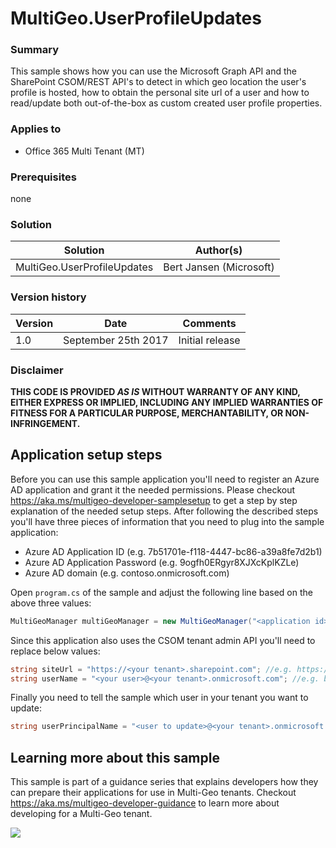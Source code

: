 # MultiGeo.UserProfileUpdates #

### Summary ###
This sample shows how you can use the Microsoft Graph API and the SharePoint CSOM/REST API's to detect in which geo location the user's profile is hosted, how to obtain the personal site url of a user and how to read/update both out-of-the-box as custom created user profile properties.

### Applies to ###
-  Office 365 Multi Tenant (MT)

### Prerequisites ###
none

### Solution ###
Solution | Author(s)
---------|----------
MultiGeo.UserProfileUpdates | Bert Jansen (Microsoft)

### Version history ###
Version  | Date | Comments
---------| -----| --------
1.0  | September 25th 2017 | Initial release

### Disclaimer ###
**THIS CODE IS PROVIDED *AS IS* WITHOUT WARRANTY OF ANY KIND, EITHER EXPRESS OR IMPLIED, INCLUDING ANY IMPLIED WARRANTIES OF FITNESS FOR A PARTICULAR PURPOSE, MERCHANTABILITY, OR NON-INFRINGEMENT.**

## Application setup steps
Before you can use this sample application you'll need to register an Azure AD application and grant it the needed permissions. Please checkout https://aka.ms/multigeo-developer-samplesetup to get a step by step explanation of the needed setup steps. After following the described steps you'll have three pieces of information that you need to plug into the sample application:
- Azure AD Application ID (e.g. 7b51701e-f118-4447-bc86-a39a8fe7d2b1)
- Azure AD Application Password (e.g. 9ogfh0ERgyr8XJXcKplKZLe)
- Azure AD domain (e.g. contoso.onmicrosoft.com)

Open `program.cs` of the sample and adjust the following line based on the above three values:

```C#
MultiGeoManager multiGeoManager = new MultiGeoManager("<application id>", "<application password>", "<Azure AD domain>");
```

Since this application also uses the CSOM tenant admin API you'll need to replace below values:
```C#
string siteUrl = "https://<your tenant>.sharepoint.com"; //e.g. https://contoso.sharepoint.com
string userName = "<your user>@<your tenant>.onmicrosoft.com"; //e.g. bob@contoso.onmicrosoft.com
```

Finally you need to tell the sample which user in your tenant you want to update:
```C#
string userPrincipalName = "<user to update>@<your tenant>.onmicrosoft.com";
```


## Learning more about this sample
This sample is part of a guidance series that explains developers how they can prepare their applications for use in Multi-Geo tenants. Checkout https://aka.ms/multigeo-developer-guidance to learn more about developing for a Multi-Geo tenant.


<img src="https://telemetry.sharepointpnp.com/pnp/samples/MultiGeo.UserProfileUpdates" />